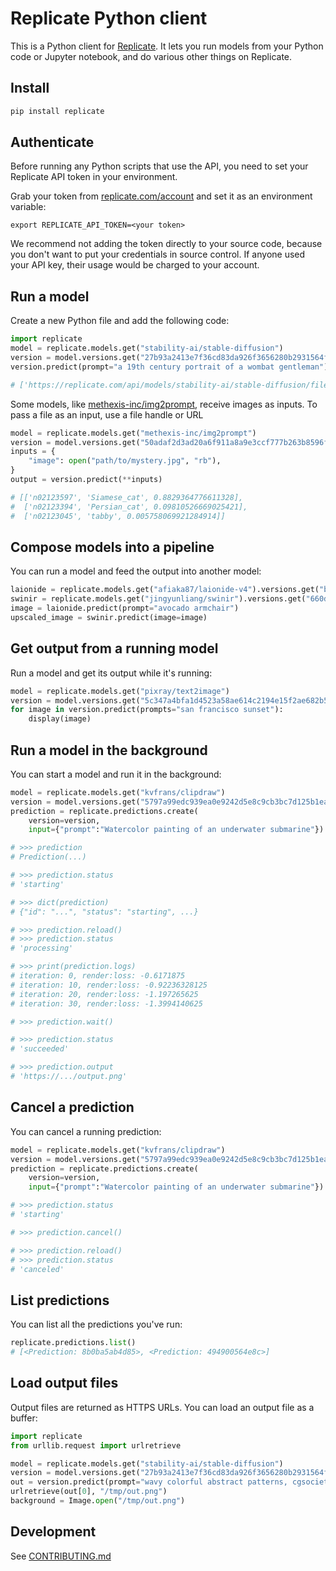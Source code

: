 # Replicate Python client

This is a Python client for [Replicate](https://replicate.com). It lets you run models from your Python code or Jupyter notebook, and do various other things on Replicate.

## Install

```sh
pip install replicate
```

## Authenticate

Before running any Python scripts that use the API, you need to set your Replicate API token in your environment.

Grab your token from [replicate.com/account](https://replicate.com/account) and set it as an environment variable:

```
export REPLICATE_API_TOKEN=<your token>
```

We recommend not adding the token directly to your source code, because you don't want to put your credentials in source control. If anyone used your API key, their usage would be charged to your account.

## Run a model

Create a new Python file and add the following code:

```python
import replicate
model = replicate.models.get("stability-ai/stable-diffusion")
version = model.versions.get("27b93a2413e7f36cd83da926f3656280b2931564ff050bf9575f1fdf9bcd7478")
version.predict(prompt="a 19th century portrait of a wombat gentleman")

# ['https://replicate.com/api/models/stability-ai/stable-diffusion/files/50fcac81-865d-499e-81ac-49de0cb79264/out-0.png']
```

Some models, like [methexis-inc/img2prompt](https://replicate.com/methexis-inc/img2prompt), receive images as inputs. To pass a file as an input, use a file handle or URL

```python
model = replicate.models.get("methexis-inc/img2prompt")
version = model.versions.get("50adaf2d3ad20a6f911a8a9e3ccf777b263b8596fbd2c8fc26e8888f8a0edbb5")
inputs = {
    "image": open("path/to/mystery.jpg", "rb"),
}
output = version.predict(**inputs)

# [['n02123597', 'Siamese_cat', 0.8829364776611328],
#  ['n02123394', 'Persian_cat', 0.09810526669025421],
#  ['n02123045', 'tabby', 0.005758069921284914]]
```

## Compose models into a pipeline

You can run a model and feed the output into another model:

```python
laionide = replicate.models.get("afiaka87/laionide-v4").versions.get("b21cbe271e65c1718f2999b038c18b45e21e4fba961181fbfae9342fc53b9e05")
swinir = replicate.models.get("jingyunliang/swinir").versions.get("660d922d33153019e8c263a3bba265de882e7f4f70396546b6c9c8f9d47a021a")
image = laionide.predict(prompt="avocado armchair")
upscaled_image = swinir.predict(image=image)
```

## Get output from a running model

Run a model and get its output while it's running:

```python
model = replicate.models.get("pixray/text2image")
version = model.versions.get("5c347a4bfa1d4523a58ae614c2194e15f2ae682b57e3797a5bb468920aa70ebf")
for image in version.predict(prompts="san francisco sunset"):
    display(image)
```

## Run a model in the background

You can start a model and run it in the background:

```python
model = replicate.models.get("kvfrans/clipdraw")
version = model.versions.get("5797a99edc939ea0e9242d5e8c9cb3bc7d125b1eac21bda852e5cb79ede2cd9b")
prediction = replicate.predictions.create(
    version=version,
    input={"prompt":"Watercolor painting of an underwater submarine"})

# >>> prediction
# Prediction(...)

# >>> prediction.status
# 'starting'

# >>> dict(prediction)
# {"id": "...", "status": "starting", ...}

# >>> prediction.reload()
# >>> prediction.status
# 'processing'

# >>> print(prediction.logs)
# iteration: 0, render:loss: -0.6171875
# iteration: 10, render:loss: -0.92236328125
# iteration: 20, render:loss: -1.197265625
# iteration: 30, render:loss: -1.3994140625

# >>> prediction.wait()

# >>> prediction.status
# 'succeeded'

# >>> prediction.output
# 'https://.../output.png'
```

## Cancel a prediction

You can cancel a running prediction:

```python
model = replicate.models.get("kvfrans/clipdraw")
version = model.versions.get("5797a99edc939ea0e9242d5e8c9cb3bc7d125b1eac21bda852e5cb79ede2cd9b")
prediction = replicate.predictions.create(
    version=version,
    input={"prompt":"Watercolor painting of an underwater submarine"})

# >>> prediction.status
# 'starting'

# >>> prediction.cancel()

# >>> prediction.reload()
# >>> prediction.status
# 'canceled'
```

## List predictions

You can list all the predictions you've run:

```python
replicate.predictions.list()
# [<Prediction: 8b0ba5ab4d85>, <Prediction: 494900564e8c>]
```

## Load output files

Output files are returned as HTTPS URLs. You can load an output file as a buffer:

```python
import replicate
from urllib.request import urlretrieve

model = replicate.models.get("stability-ai/stable-diffusion")
version = model.versions.get("27b93a2413e7f36cd83da926f3656280b2931564ff050bf9575f1fdf9bcd7478")
out = version.predict(prompt="wavy colorful abstract patterns, cgsociety"
urlretrieve(out[0], "/tmp/out.png")
background = Image.open("/tmp/out.png")
```

## Development

See [CONTRIBUTING.md](CONTRIBUTING.md)
